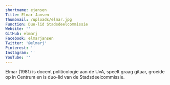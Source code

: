 ```yaml
---
shortname: ejansen
Title: Elmar Jansen
Thumbnail: /uploads/elmar.jpg
Function: Duo-lid Stadsdeelcommissie
Website: ''
GitHub: elmarj
Facebook: elmarjansen
Twitter: '@elmarj'
Pinterest: ''
Instagram: ''
YouTube: ''
---
```

Elmar (1981) is docent politicologie aan de UvA, speelt graag gitaar, groeide op in Centrum en is duo-lid van de Stadsdeelcommissie.
